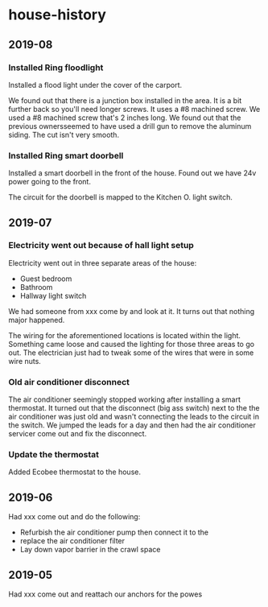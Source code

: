 # house-history

## 2019-08

### Installed Ring floodlight

Installed a flood light under the cover of the carport. 

We found out that there is a junction box installed in the area. It is a bit further back so you'll need longer screws. It uses a #8 machined screw. We used a #8 machined screw that's 2 inches long. We found out that the previous ownersseemed to have used a drill gun to remove the aluminum siding. The cut isn't very smooth.

### Installed Ring smart doorbell

Installed a smart doorbell in the front of the house. Found out we have 24v power going to the front.

The circuit for the doorbell is mapped to the Kitchen O. light switch.

## 2019-07

### Electricity went out because of hall light setup

Electricity went out in three separate areas of the house:

- Guest bedroom
- Bathroom
- Hallway light switch

We had someone from xxx come by and look at it. It turns out that nothing major happened.

The wiring for the aforementioned locations is located within the light. Something came loose and caused the lighting for those three areas to go out. The electrician just had to tweak some of the wires that were in some wire nuts.

### Old air conditioner disconnect

The air conditioner seemingly stopped working after installing a smart thermostat. It turned out that the disconnect (big ass switch) next to the the air conditioner was just old and wasn't connecting the leads to the circuit in the switch. We jumped the leads for a day and then had the air conditioner servicer come out and fix the disconnect.

### Update the thermostat

Added Ecobee thermostat to the house.

## 2019-06

Had xxx come out and do the following:

- Refurbish the air conditioner pump then connect it to the
- replace the air conditioner filter
- Lay down vapor barrier in the crawl space

## 2019-05

Had xxx come out and reattach our anchors for the powes
